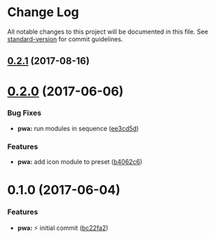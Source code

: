# Change Log

All notable changes to this project will be documented in this file.
See [standard-version](https://github.com/conventional-changelog/standard-version) for commit guidelines.

<a name="0.2.1"></a>
## [0.2.1](https://github.com/nuxt/modules/compare/@nuxtjs/pwa@0.2.0...@nuxtjs/pwa@0.2.1) (2017-08-16)




<a name="0.2.0"></a>
# [0.2.0](https://github.com/nuxt/modules/compare/@nuxtjs/pwa@0.1.0...@nuxtjs/pwa@0.2.0) (2017-06-06)


### Bug Fixes

* **pwa:** run modules in sequence ([ee3cd5d](https://github.com/nuxt/modules/commit/ee3cd5d))


### Features

* **pwa:** add icon module to preset ([b4062c6](https://github.com/nuxt/modules/commit/b4062c6))




<a name="0.1.0"></a>
# 0.1.0 (2017-06-04)


### Features

* **pwa:** ⚡ initial commit ([bc22fa2](https://github.com/nuxt/modules/commit/bc22fa2))
